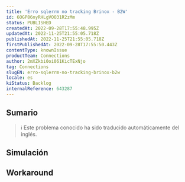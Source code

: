 ```yaml
---
title: 'Erro sqlerrm no tracking Brinox - B2W'
id: 6OGP86nyRHLgVOO31R2zMm
status: PUBLISHED
createdAt: 2022-09-28T17:55:48.995Z
updatedAt: 2022-11-25T21:55:05.718Z
publishedAt: 2022-11-25T21:55:05.718Z
firstPublishedAt: 2022-09-28T17:55:50.443Z
contentType: knownIssue
productTeam: Connections
author: 2mXZkbi0oi061KicTExNjo
tag: Connections
slugEN: erro-sqlerrm-no-tracking-brinox-b2w
locale: es
kiStatus: Backlog
internalReference: 643287
---
```


## Sumario

>ℹ️ Este problema conocido ha sido traducido automáticamente del inglés.



## Simulación



## Workaround



